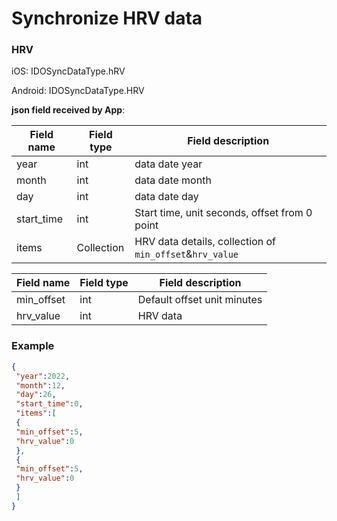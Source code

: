 # Synchronize HRV data 

### HRV

iOS: IDOSyncDataType.hRV

Android: IDOSyncDataType.HRV

**json field received by App**: 

| Field name|Field type|Field description|
 | ---------- | -------- | ---------------------------------------- |
| year | int | data date year|
| month | int | data date month|
| day | int | data date day|
| start_time | int | Start time, unit seconds, offset from 0 point|
| items | Collection| HRV data details, collection of `min_offset`&`hrv_value`|

| Field name| Field type| Field description|
| ---------- | -------- | ------------------ |
| min_offset | int | Default offset unit minutes |
| hrv_value | int | HRV data|

### Example

```json
{
 "year":2022,
 "month":12,
 "day":26,
 "start_time":0,
 "items":[
 {
 "min_offset":5,
 "hrv_value":0
 },
 {
 "min_offset":5,
 "hrv_value":0
 }
 ]
}
```
 
 